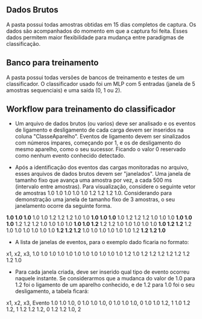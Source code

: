 ## Dados Brutos
A pasta possui todas amostras obtidas em 15 dias completos de captura. Os dados são acompanhados do momento em que a captura foi feita. Esses dados permitem maior flexibilidade para mudança entre paradigmas de classificação.

## Banco para treinamento
A pasta possui todas versões de bancos de treinamento e testes de um classificador. O classificador usado foi um MLP com 5 entradas (janela de 5 amostras sequenciais) e uma saída (0, 1 ou 2).

## Workflow para treinamento do classificador

* Um arquivo de dados brutos (ou varios) deve ser analisado e os eventos de ligamento e desligamento de cada carga devem ser inseridos na coluna "ClasseAparelho". Eventos de ligamento devem ser sinalizados com números ímpares, começando por 1, e os de desligamento do mesmo aparelho, como o seu sucessor. Ficando o valor 0 reservado como nenhum evento conhecido detectado.

* Após a identificação dos eventos das cargas monitoradas no arquivo, esses arquivos de dados brutos devem ser "janelados". Uma janela de tamanho fixo que avança uma amostra por vez, a cada 500 ms (intervalo entre amostras). Para visualização, considere o seguinte vetor de amostras 1.0 1.0 1.0 1.0 1.0 1.2 1.2 1.2 1.0. Considerando para demonstração uma janela de tamanho fixo de 3 amostras, o seu janelamento ocorre da seguinte forma.

__1.0 1.0 1.0__ 1.0 1.0 1.2 1.2 1.2 1.0
1.0 __1.0 1.0 1.0__ 1.0 1.2 1.2 1.2 1.0
1.0 1.0 __1.0 1.0 1.0__ 1.2 1.2 1.2 1.0
1.0 1.0 1.0 __1.0 1.0 1.2__ 1.2 1.2 1.0
1.0 1.0 1.0 1.0 __1.0 1.2 1.2__ 1.2 1.0
1.0 1.0 1.0 1.0 1.0 __1.2 1.2 1.2__ 1.0
1.0 1.0 1.0 1.0 1.0 1.2 __1.2 1.2 1.0__

* A lista de janelas de eventos, para o exemplo dado ficaria no formato:

x1, x2, x3, 
1.0 1.0 1.0
1.0 1.0 1.0
1.0 1.0 1.0
1.0 1.0 1.2
1.0 1.2 1.2
1.2 1.2 1.2
1.2 1.2 1.0

* Para cada janela criada, deve ser inserido qual tipo de evento ocorreu naquele instante. Se considerarmos que a mudanca do valor de 1.0 para 1.2 foi o ligamento de um aparelho conhecido, e de 1.2 para 1.0 foi o seu desligamento, a tabela ficará:

x1, x2, x3, Evento
1.0 1.0 1.0, 0
1.0 1.0 1.0, 0
1.0 1.0 1.0, 0
1.0 1.0 1.2, 1
1.0 1.2 1.2, 1
1.2 1.2 1.2, 0
1.2 1.2 1.0, 2


